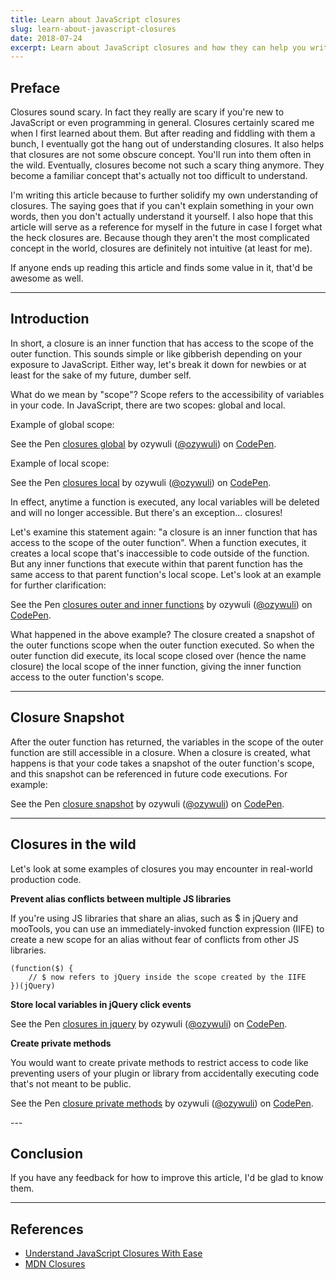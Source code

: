 ```yaml
---
title: Learn about JavaScript closures
slug: learn-about-javascript-closures
date: 2018-07-24
excerpt: Learn about JavaScript closures and how they can help you write better code
---
```


## Preface

Closures sound scary. In fact they really are scary if you're new to JavaScript or even programming in general. Closures certainly scared me when I first learned about them. But after reading and fiddling with them a bunch, I eventually got the hang out of understanding closures. It also helps that closures are not some obscure concept. You'll run into them often in the wild. Eventually, closures become not such a scary thing anymore. They become a familiar concept that's actually not too difficult to understand. 

I'm writing this article because to further solidify my own understanding of closures. The saying goes that if you can't explain something in your own words, then you don't actually understand it yourself. I also hope that this article will serve as a reference for myself in the future in case I forget what the heck closures are. Because though they aren't the most complicated concept in the world, closures are definitely not intuitive (at least for me).

If anyone ends up reading this article and finds some value in it, that'd be awesome as well.

---

## Introduction

In short, a closure is an inner function that has access to the scope of the outer function. This sounds simple or like gibberish depending on your exposure to JavaScript. Either way, let's break it down for newbies or at least for the sake of my future, dumber self.

What do we mean by "scope"? Scope refers to the accessibility of variables in your code. In JavaScript, there are two scopes: global and local.

Example of global scope:

<p>
    <p data-height="265" data-theme-id="0" data-slug-hash="LBjpKQ" data-default-tab="js,result" data-user="ozywuli" data-pen-title="closures global" class="codepen">See the Pen <a href="https://codepen.io/ozywuli/pen/LBjpKQ/">closures global</a> by ozywuli (<a href="https://codepen.io/ozywuli">@ozywuli</a>) on <a href="https://codepen.io">CodePen</a>.</p>
    <script async src="https://static.codepen.io/assets/embed/ei.js"></script>
</p>

Example of local scope:

<p>
    <p data-height="355" data-theme-id="0" data-slug-hash="yqoYre" data-default-tab="js,result" data-user="ozywuli" data-pen-title="closures local" data-editable="true" class="codepen">See the Pen <a href="https://codepen.io/ozywuli/pen/yqoYre/">closures local</a> by ozywuli (<a href="https://codepen.io/ozywuli">@ozywuli</a>) on <a href="https://codepen.io">CodePen</a>.</p>
    <script async src="https://static.codepen.io/assets/embed/ei.js"></script>
</p>

In effect, anytime a function is executed, any local variables will be deleted and will no longer accessible. But there's an exception... closures!

Let's examine this statement again: "a closure is an inner function that has access to the scope of the outer function". When a function executes, it creates a local scope that's inaccessible to code outside of the function. But any inner functions that execute within that parent function has the same access to that parent function's local scope. Let's look at an example for further clarification:

<p>
    <p data-height="265" data-theme-id="0" data-slug-hash="vaJKQr" data-default-tab="js,result" data-user="ozywuli" data-pen-title="closures outer and inner functions" class="codepen">See the Pen <a href="https://codepen.io/ozywuli/pen/vaJKQr/">closures outer and inner functions</a> by ozywuli (<a href="https://codepen.io/ozywuli">@ozywuli</a>) on <a href="https://codepen.io">CodePen</a>.</p>
    <script async src="https://static.codepen.io/assets/embed/ei.js"></script>
</p>

What happened in the above example? The closure created a snapshot of the outer functions scope when the outer function executed. So when the outer function did execute, its local scope closed over (hence the name closure) the local scope of the inner function, giving the inner function access to the outer function's scope.

---

## Closure Snapshot

After the outer function has returned, the variables in the scope of the outer function are still accessible in a closure. When a closure is created, what happens is that your code takes a snapshot of the outer function's scope, and this snapshot can be referenced in future code executions. For example: 

<p>
    <p data-height="265" data-theme-id="0" data-slug-hash="gjxwYE" data-default-tab="js,result" data-user="ozywuli" data-pen-title="closure snapshot" class="codepen">See the Pen <a href="https://codepen.io/ozywuli/pen/gjxwYE/">closure snapshot</a> by ozywuli (<a href="https://codepen.io/ozywuli">@ozywuli</a>) on <a href="https://codepen.io">CodePen</a>.</p>
    <script async src="https://static.codepen.io/assets/embed/ei.js"></script>
</p>

---

## Closures in the wild

Let's look at some examples of closures you may encounter in real-world production code.

**Prevent alias conflicts between multiple JS libraries**

If you're using JS libraries that share an alias, such as $ in jQuery and mooTools, you can use an immediately-invoked function expression (IIFE) to create a new scope for an alias without fear of conflicts from other JS libraries.

```
(function($) {
    // $ now refers to jQuery inside the scope created by the IIFE
})(jQuery)
```

**Store local variables in jQuery click events**

<p>
    <p data-height="265" data-theme-id="0" data-slug-hash="RBZGLm" data-default-tab="js,result" data-user="ozywuli" data-pen-title="closures in jquery" class="codepen">See the Pen <a href="https://codepen.io/ozywuli/pen/RBZGLm/">closures in jquery</a> by ozywuli (<a href="https://codepen.io/ozywuli">@ozywuli</a>) on <a href="https://codepen.io">CodePen</a>.</p>
    <script async src="https://static.codepen.io/assets/embed/ei.js"></script>
</p>

**Create private methods**

You would want to create private methods to restrict access to code like preventing users of your plugin or library from accidentally executing code that's not meant to be public.

<p>
    <p data-height="265" data-theme-id="0" data-slug-hash="bjrBNq" data-default-tab="js,result" data-user="ozywuli" data-pen-title="closure private methods" class="codepen">See the Pen <a href="https://codepen.io/ozywuli/pen/bjrBNq/">closure private methods</a> by ozywuli (<a href="https://codepen.io/ozywuli">@ozywuli</a>) on <a href="https://codepen.io">CodePen</a>.</p>
    <script async src="https://static.codepen.io/assets/embed/ei.js"></script>
</p>
---

## Conclusion

If you have any feedback for how to improve this article, I'd be glad to know them.

---

## References

- [Understand JavaScript Closures With Ease](http://javascriptissexy.com/understand-javascript-closures-with-ease/)
- [MDN Closures](https://developer.mozill.org/en-US/docs/Web/JavaScript/Closures)